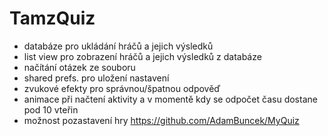 # TamzQuiz
- databáze pro ukládání hráčů a jejich výsledků
- list view pro zobrazení hráčů a jejich výsledků z databáze
- načítání otázek ze souboru
- shared prefs. pro uložení nastavení
- zvukové efekty pro správnou/špatnou odpověď
- animace při načtení aktivity a v momentě kdy se odpočet času dostane pod 10 vteřin
- možnost pozastavení hry
https://github.com/AdamBuncek/MyQuiz
